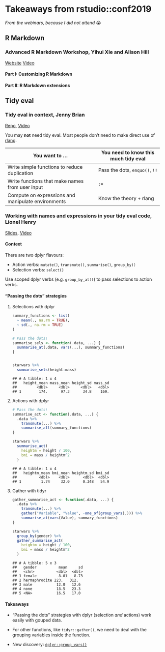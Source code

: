 Takeaways from rstudio::conf2019
================

*From the webinars, because I did not attend* :sob:

## R Markdown

### Advanced R Markdown Workshop, Yihui Xie and Alison Hill

[Website](https://arm.rbind.io/) [Video](https://youtu.be/6JX4UNxEOLU)

#### Part I: Customizing R Markdown

#### Part II: R Markdown extensions

## Tidy eval

### Tidy eval in context, Jenny Brian

[Repo](https://github.com/jennybc/tidy-eval-context#readme),
[Video](https://resources.rstudio.com/rstudio-conf-2019/lazy-evaluation)

You may **not** need tidy eval. Most people don’t need to make direct
use of
[rlang](https://rlang.r-lib.org/).

| You want to …                                      | You need to know this much tidy eval |
| -------------------------------------------------- | ------------------------------------ |
| Write simple functions to reduce duplication       | Pass the dots, `enquo()`, `!!`       |
| Write functions that make names from user input    | `:=`                                 |
| Compute on expressions and manipulate environments | Know the theory + rlang              |

### Working with names and expressions in your tidy eval code, Lionel Henry

[Slides](https://speakerdeck.com/lionelhenry/selecting-and-doing-with-tidy-eval),
[Video](https://resources.rstudio.com/rstudio-conf-2019/working-with-names-and-expressions-in-your-tidy-eval-code)

#### Context

There are two dplyr flavours:

  - Action verbs: `mutate()`, `transmute()`, `summarise()`, `group_by()`
  - Selection verbs: `select()`

Use scoped dplyr verbs (e.g. `group_by_at()`) to pass selections to
action verbs.

#### “Passing the dots” strategies

1.  Selections with dplyr
    
    ``` r
    summary_functions <- list(
      ~ mean(., na.rm = TRUE),
      ~ sd(., na.rm = TRUE)
    )
    
    # Pass the dots!
    summarise_sels <- function(.data, ...) {
      summarise_at(.data, vars(...), summary_functions)
    }
    
    
    starwars %>% 
      summarise_sels(height:mass)
    ```
    
        ## # A tibble: 1 x 4
        ##   height_mean mass_mean height_sd mass_sd
        ##         <dbl>     <dbl>     <dbl>   <dbl>
        ## 1        174.      97.3      34.8    169.

2.  Actions with dplyr
    
    ``` r
    # Pass the dots! 
    summarise_act <- function(.data, ...) {
      .data %>% 
        transmute(...) %>% 
        summarise_all(summary_functions)
    }
    
    starwars %>% 
      summarise_act(
        heightm = height / 100,
        bmi = mass / heightm^2 
      )
    ```
    
        ## # A tibble: 1 x 4
        ##   heightm_mean bmi_mean heightm_sd bmi_sd
        ##          <dbl>    <dbl>      <dbl>  <dbl>
        ## 1         1.74     32.0      0.348   54.9

3.  Gather with tidyr
    
    ``` r
    gather_summarise_act <- function(.data, ...) {
      .data %>% 
        transmute(...) %>% 
        gather("Variable", "Value", -one_of(group_vars(.))) %>% 
        summarise_at(vars(Value), summary_functions)
    }
    
    starwars %>% 
      group_by(gender) %>% 
      gather_summarise_act(
        heightm = height / 100,
        bmi = mass / heightm^2 
      )
    ```
    
        ## # A tibble: 5 x 3
        ##   gender          mean     sd
        ##   <chr>          <dbl>  <dbl>
        ## 1 female          8.01   8.73
        ## 2 hermaphrodite 223.   312.  
        ## 3 male           12.0   12.6 
        ## 4 none           18.5   23.3 
        ## 5 <NA>           16.5   17.0

#### Takeaways

  - “Passing the dots” strategies with dplyr (selection *and* actions)
    work easily with gouped data.

  - For other functions, like `tidyr::gather()`, we need to deal with
    the grouping variables inside the function.

  - New discovery:
    [`dplyr::group_vars()`](https://dplyr.tidyverse.org/reference/groups.html)
